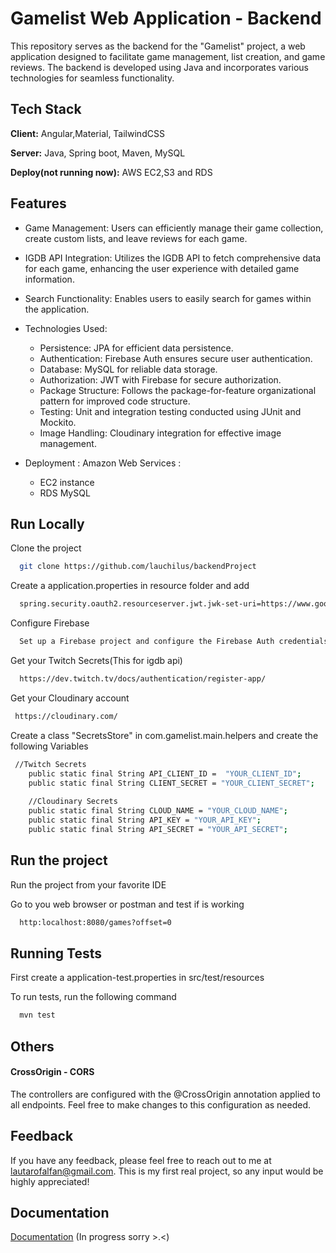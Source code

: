 
# Gamelist Web Application - Backend

This repository serves as the backend for the "Gamelist" project, a web application designed to facilitate game management, list creation, and game reviews. The backend is developed using Java and incorporates various technologies for seamless functionality.




## Tech Stack

**Client:** Angular,Material, TailwindCSS

**Server:** Java, Spring boot, Maven, MySQL

**Deploy(not running now):** AWS EC2,S3 and RDS


## Features

- Game Management: Users can efficiently manage their game collection, create custom lists, and leave reviews for each game.
- IGDB API Integration: Utilizes the IGDB API to fetch comprehensive data for each game, enhancing the user experience with detailed game information.
- Search Functionality: Enables users to easily search for games within the application.
- Technologies Used:
    - Persistence: JPA for efficient data persistence.
    - Authentication: Firebase Auth ensures secure user authentication.
    - Database: MySQL for reliable data storage.
    - Authorization: JWT with Firebase for secure authorization.
    - Package Structure: Follows the package-for-feature organizational pattern for        improved  code structure.
    - Testing: Unit and integration testing conducted using JUnit and Mockito.
    - Image Handling: Cloudinary integration for effective image management.

- Deployment : Amazon Web Services : 
    - EC2 instance
    - RDS MySQL 


## Run Locally

Clone the project

```bash
  git clone https://github.com/lauchilus/backendProject
```

Create a application.properties in resource folder and add

```bash
  spring.security.oauth2.resourceserver.jwt.jwk-set-uri=https://www.googleapis.com/service_accounts/v1/jwk/securetoken%40system.gserviceaccount.com
```

Configure Firebase

```bash
  Set up a Firebase project and configure the Firebase Auth credentials.
```

Get your Twitch Secrets(This for igdb api)

```bash
  https://dev.twitch.tv/docs/authentication/register-app/
```

Get your Cloudinary account

```bash
 https://cloudinary.com/
```

Create a class "SecretsStore" in com.gamelist.main.helpers and create the following Variables

```bash
 //Twitch Secrets
	public static final String API_CLIENT_ID =  "YOUR_CLIENT_ID";
	public static final String CLIENT_SECRET = "YOUR_CLIENT_SECRET";
	
	//Cloudinary Secrets
	public static final String CLOUD_NAME = "YOUR_CLOUD_NAME";
	public static final String API_KEY = "YOUR_API_KEY";
	public static final String API_SECRET = "YOUR_API_SECRET";
```


## Run the project

Run the project from your favorite IDE

Go to you web browser or postman and test if is working

```bash
  http:localhost:8080/games?offset=0
```


## Running Tests


First create a application-test.properties in src/test/resources



To run tests, run the following command

```bash
  mvn test
```


## Others

#### CrossOrigin - CORS

The controllers are configured with the @CrossOrigin annotation applied to all endpoints. Feel free to make changes to this configuration as needed.



## Feedback

If you have any feedback, please feel free to reach out to me at lautarofalfan@gmail.com. This is my first real project, so any input would be highly appreciated!


## Documentation

[Documentation](https://linktodocumentation) (In progress sorry >.<)

